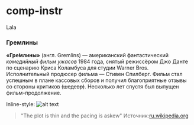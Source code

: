 # comp-instr
Lala

### Гремлины

**«Гре́млины»** (англ. Gremlins) — американский фантастический _комедийный фильм ужасов_ 1984 года, снятый режиссёром Джо Данте по сценарию Криса Коламбуса для студии Warner Bros. Исполнительный продюсер фильма — Стивен Спилберг. Фильм стал успешным в плане кассовых сборов и получил благоприятные отзывы со стороны критиков ~~(шедевр)~~. Несколько лет спустя был выпущен фильм-продолжение.

Inline-style: 
![alt text](https://upload.wikimedia.org/wikipedia/ru/5/50/%D0%93%D1%80%D0%B5%D0%BC%D0%BB%D0%B8%D0%BD%D1%8B.jpg "Logo Title Text 1")

> "The plot is thin and the pacing is askew"
Источник:[ru.wikipedia.org](ru.wikipedia.org/wiki/%D0%93%D1%80%D0%B5%D0%BC%D0%BB%D0%B8%D0%BD%D1%8B)
